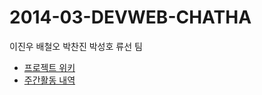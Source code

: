 2014-03-DEVWEB-CHATHA
=====================

이진우 배철오 박찬진 박성호 류선 팀

* [프로젝트 위키](https://github.com/NHNNEXT/2014-03-DEVWEB-CHATHA/wiki)
* [주간활동 내역](https://docs.google.com/spreadsheet/ccc?key=0An4dSPBAkBuYdFdMampwUnVzQi1RUzR6Q0RiUU5YNFE&usp=sharing#gid=64)

